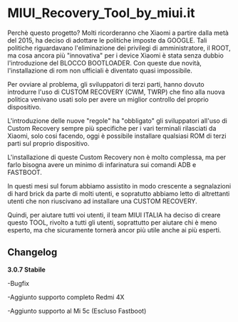 # MIUI_Recovery_Tool_by_miui.it

Perchè questo progetto?
Molti ricorderanno che Xiaomi a partire dalla metà del 2015, ha deciso di adottare le politiche imposte da GOOGLE. Tali politiche riguardavano l'eliminazione dei privilegi di amministratore, il ROOT, ma cosa ancora più "innovativa" per i device Xiaomi è stata senza dubbio l'introduzione del BLOCCO BOOTLOADER. Con queste due novità, l'installazione di rom non ufficiali è diventato quasi impossibile.

Per ovviare al problema, gli sviluppatori di terzi parti, hanno dovuto introdurre l'uso di CUSTOM RECOVERY (CWM, TWRP) che fino alla nuova politica venivano usati solo per avere un miglior controllo del proprio dispositivo.

L'introduzione delle nuove "regole" ha "obbligato" gli sviluppatori all'uso di Custom Recovery sempre più specifiche per i vari terminali rilasciati da Xiaomi, solo cosi facendo, oggi è possibile installare qualsiasi ROM di terzi parti sul proprio dispositivo.

L'installazione di queste Custom Recovery non è molto complessa, ma per farlo bisogna avere un minimo di infarinatura sui comandi ADB e FASTBOOT.

In questi mesi sul forum abbiamo assistito in modo crescente a segnalazioni di hard brick da parte di molti utenti, e sopratutto abbiamo letto di altrettanti utenti che non riuscivano ad installare una CUSTOM RECOVERY.

Quindi, per aiutare tutti voi utenti, il team MIUI ITALIA ha deciso di creare questo TOOL, rivolto a tutti gli utenti, soprattutto per aiutare chi è meno esperto, ma che sicuramente tornerà ancor più utile anche ai più esperti.

## Changelog

**3.0.7 Stabile**

-Bugfix

-Aggiunto supporto completo Redmi 4X

-Aggiunto supporto al Mi 5c (Escluso Fastboot) 
